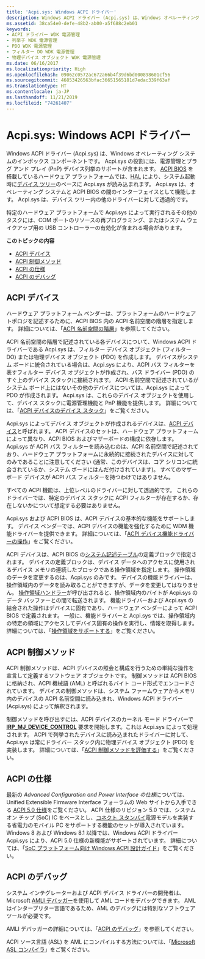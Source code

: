 ```yaml
---
title: 'Acpi.sys: Windows ACPI ドライバー'
description: Windows ACPI ドライバー (Acpi.sys) は、Windows オペレーティング システムのインボックス コンポーネントです。
ms.assetid: 38ca54e0-defe-48b2-ab00-a5f688c2eb01
keywords:
- ACPI ドライバー WDK 電源管理
- 列挙子 WDK 電源管理
- PDO WDK 電源管理
- フィルター DO WDK 電源管理
- 物理デバイス オブジェクト WDK 電源管理
ms.date: 06/16/2017
ms.localizationpriority: High
ms.openlocfilehash: 09062c0572ac672a66b4f39d6bd000898601cf56
ms.sourcegitcommit: 46853426563bfac36651565181d7edac339f63af
ms.translationtype: HT
ms.contentlocale: ja-JP
ms.lasthandoff: 11/21/2019
ms.locfileid: "74261407"
---
```

# <a name="acpisys-the-windows-acpi-driver"></a>Acpi.sys: Windows ACPI ドライバー


Windows ACPI ドライバー (Acpi.sys) は、Windows オペレーティング システムのインボックス コンポーネントです。 Acpi.sys の役割には、電源管理とプラグ アンド プレイ (PnP) デバイス列挙のサポートが含まれます。 [ACPI BIOS](acpi-bios.md) を搭載しているハードウェア プラットフォームでは、[HAL](windows-kernel-mode-hal-library.md) により、システム起動時に[デバイス ツリー](device-tree.md)のベースに Acpi.sys が読み込まれます。 Acpi.sys は、オペレーティング システムと ACPI BIOS の間のインターフェイスとして機能します。 Acpi.sys は、デバイス ツリー内の他のドライバーに対して透過的です。

特定のハードウェア プラットフォームで Acpi.sys によって実行されるその他のタスクには、COM ポートのリソースの再プログラミング、またはシステム ウェイクアップ用の USB コントローラーの有効化が含まれる場合があります。

**このトピックの内容**

-   [ACPI デバイス](#acpi-devices)
-   [ACPI 制御メソッド](#acpi-control-methods)
-   [ACPI の仕様](#acpi-specification)
-   [ACPI のデバッグ](#acpi-debugging)

## <a name="acpi-devices"></a>ACPI デバイス


ハードウェア プラットフォーム ベンダーは、プラットフォームのハードウェア トポロジを記述するために、ACPI BIOS 内の ACPI 名前空間の階層を指定します。 詳細については、「[ACPI 名前空間の階層](https://docs.microsoft.com/windows-hardware/drivers/bringup/acpi-namespace-hierarchy)」を参照してください。

ACPI 名前空間の階層で記述されている各デバイスについて、Windows ACPI ドライバーである Acpi.sys は、フィルター デバイス オブジェクト (フィルター DO) または物理デバイス オブジェクト (PDO) を作成します。 デバイスがシステム ボードに統合されている場合は、Acpi.sys により、ACPI バス フィルターを表すフィルター デバイス オブジェクトが作成され、バス ドライバー (PDO) のすぐ上のデバイス スタックに接続されます。 ACPI 名前空間で記述されているがシステム ボード上にはないその他のデバイスについては、Acpi.sys によって PDO が作成されます。 Acpi.sys は、これらのデバイス オブジェクトを使用して、デバイス スタックに電源管理機能と PnP 機能を提供します。 詳細については、「[ACPI デバイスのデバイス スタック](https://docs.microsoft.com/windows-hardware/drivers/acpi/device-stacks-for-an-acpi-device)」をご覧ください。

Acpi.sys によってデバイス オブジェクトが作成されるデバイスは、[ACPI デバイス](https://docs.microsoft.com/windows-hardware/drivers/acpi/supporting-acpi-devices)と呼ばれます。 ACPI デバイスのセットは、ハードウェア プラットフォームによって異なり、ACPI BIOS およびマザーボードの構成に依存します。 Acpi.sys が ACPI バス フィルターを読み込むのは、ACPI 名前空間で記述されており、ハードウェア プラットフォームに永続的に接続されたデバイスに対してのみであることに注意してください (通常、このデバイスは、コア シリコンに統合されているか、システム ボードにはんだ付けされています)。 すべてのマザーボード デバイスが ACPI バス フィルターを持つわけではありません。

すべての ACPI 機能は、上位レベルのドライバーに対して透過的です。 これらのドライバーでは、特定のデバイス スタックに ACPI フィルターが存在するか、存在しないかについて想定する必要はありません。

Acpi.sys および ACPI BIOS は、ACPI デバイスの基本的な機能をサポートします。 デバイス ベンダーでは、ACPI デバイスの機能を強化するために WDM 機能ドライバーを提供できます。 詳細については、「[ACPI デバイス機能ドライバーの操作](https://docs.microsoft.com/windows-hardware/drivers/acpi/operation-of-an-acpi-device-function-driver)」をご覧ください。

ACPI デバイスは、ACPI BIOS の[システム記述テーブル](https://docs.microsoft.com/windows-hardware/drivers/bringup/acpi-system-description-tables)の定義ブロックで指定されます。 デバイスの定義ブロックは、デバイス データへのアクセスに使用されるデバイス メモリの連続したブロックである操作領域を指定します。 操作領域のデータを変更するのは、Acpi.sys のみです。 デバイスの機能ドライバーは、操作領域内のデータを読み取ることができますが、データを変更してはなりません。 [操作領域ハンドラー](https://docs.microsoft.com/windows-hardware/drivers/acpi/implementing-an-operation-region-handler)が呼び出されると、操作領域内のバイトが Acpi.sys のデータ バッファーとの間で転送されます。 機能ドライバーおよび Acpi.sys の結合された操作はデバイスに固有であり、ハードウェア ベンダーによって ACPI BIOS で定義されます。 一般に、機能ドライバーと Acpi.sys では、操作領域内の特定の領域にアクセスしてデバイス固有の操作を実行し、情報を取得します。 詳細については、「[操作領域をサポートする](https://docs.microsoft.com/windows-hardware/drivers/acpi/supporting-an-operation-region)」をご覧ください。

## <a name="acpi-control-methods"></a>ACPI 制御メソッド


ACPI 制御メソッドは、ACPI デバイスの照会と構成を行うための単純な操作を宣言して定義するソフトウェア オブジェクトです。 制御メソッドは ACPI BIOS に格納され、ACPI 機械語 (AML) と呼ばれるバイト コード形式でエンコードされています。 デバイスの制御メソッドは、システム ファームウェアからメモリ内のデバイスの ACPI 名前空間に読み込まれ、Windows ACPI ドライバー (Acpi.sys) によって解釈されます。

制御メソッドを呼び出すには、ACPI デバイスのカーネル モード ドライバーで [**IRP\_MJ\_DEVICE\_CONTROL**](https://docs.microsoft.com/windows-hardware/drivers/kernel/irp-mj-device-control) 要求を開始します。これは Acpi.sys によって処理されます。 ACPI で列挙されたデバイスに読み込まれたドライバーに対して、Acpi.sys は常にドライバー スタック内に物理デバイス オブジェクト (PDO) を実装します。 詳細については、「[ACPI 制御メソッドを評価する](https://docs.microsoft.com/windows-hardware/drivers/acpi/evaluating-acpi-control-methods)」をご覧ください。

## <a name="acpi-specification"></a>ACPI の仕様


最新の *Advanced Configuration and Power Interface の仕様*については、Unified Extensible Firmware Interface フォーラムの Web サイトから入手できる [ACPI 5.0 仕様](https://uefi.org/specifications)をご覧ください。 ACPI 仕様のリビジョン 5.0 では、システム オン チップ (SoC) IC をベースとし、[コネクト スタンバイ](https://docs.microsoft.com/windows-hardware/design/device-experiences/modern-standby)電源モデルを実装する省電力のモバイル PC をサポートする機能のセットが導入されています。 Windows 8 および Windows 8.1 以降では、Windows ACPI ドライバー Acpi.sys により、ACPI 5.0 仕様の新機能がサポートされています。 詳細については、「[SoC プラットフォーム向け Windows ACPI 設計ガイド](https://docs.microsoft.com/windows-hardware/drivers/bringup/windows-acpi-design-guide-for-soc-platforms)」をご覧ください。

## <a name="acpi-debugging"></a>ACPI のデバッグ


システム インテグレーターおよび ACPI デバイス ドライバーの開発者は、Microsoft [AMLI デバッガー](https://docs.microsoft.com/windows-hardware/drivers/debugger/introduction-to-the-amli-debugger)を使用して AML コードをデバッグできます。 AML はインタープリター言語であるため、AML のデバッグには特別なソフトウェア ツールが必要です。

AMLI デバッガーの詳細については、「[ACPI のデバッグ](https://docs.microsoft.com/windows-hardware/drivers/debugger/acpi-debugging)」を参照してください。

ACPI ソース言語 (ASL) を AML にコンパイルする方法については、「[Microsoft ASL コンパイラ](https://docs.microsoft.com/windows-hardware/drivers/bringup/microsoft-asl-compiler)」をご覧ください。

 

 




